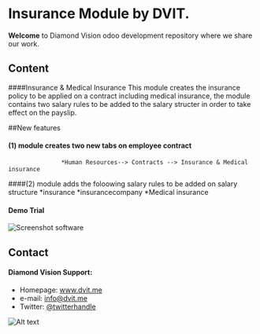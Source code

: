 
Insurance Module by DVIT.
======
**Welcome** to Diamond Vision odoo development repository where we share our work.

## Content
####Insurance & Medical Insurance
This module creates the insurance policy to be applied on a contract including medical insurance, the module contains two salary rules to be added to the salary structer in order to take effect on the payslip.

##New features 
#### (1)  module creates two new tabs on employee contract <br> 
                   *Human Resources--> Contracts --> Insurance & Medical insurance 
####(2) module adds the foloowing salary rules to be added on salary structure
                    *insurance
                    *insurancecompany
                    *Medical insurance
#### Demo Trial 
![Screenshot software](http://url/screenshot-software.png "Demo Trial")

## Contact
#### Diamond Vision Support:
* Homepage: www.dvit.me
* e-mail: info@dvit.me
* Twitter: [@twitterhandle](https://twitter.com/dvitme "twitterhandle on twitter")

![Alt text](http://diamondvision.me/images/yootheme/logo_new_00.png?raw=true "DiamondVision")
